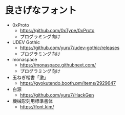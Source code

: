 # 良さげなフォント

* 0xProto
  * https://github.com/0xType/0xProto
  * プログラミング向け
* UDEV Gothic
  * https://github.com/yuru7/udev-gothic/releases
  * プログラミング向け
* monaspace
  * https://monaspace.githubnext.com/
  * プログラミング向け
* 玉ねぎ楷書「激」
  * https://gyokutendo.booth.pm/items/2929647
* 白源
  * https://github.com/yuru7/HackGen
* 機械彫刻用標準書体
  * https://font.kim/
